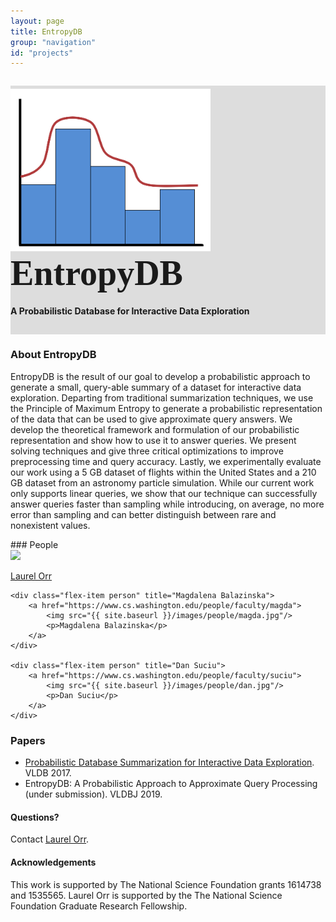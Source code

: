 ```yaml
---
layout: page
title: EntropyDB
group: "navigation"
id: "projects"
---
```


<link href="https://maxcdn.bootstrapcdn.com/bootstrap/3.3.6/css/bootstrap.min.css" rel="stylesheet">
<link href="entropydb.css" rel="stylesheet">

<div class="jumbotron" style="background-image: none; background-color: #ddd; background-size: cover; height: auto; padding: 5px 0 10px 0; margin-top: 2em">
  <img src="../../images/projects/entropydb.png" alt="Logo" style="width: 20rem" />
  <text style="vertical-align: middle; font-size: 4em; font-weight: bold; letter-spacing: 0px; font-family: 'Verdana';">EntropyDB</text>
  <h4>A Probabilistic Database for Interactive Data Exploration</h4>
</div>

### About EntropyDB

EntropyDB is the result of our goal to develop a probabilistic approach to generate a small, query-able summary of a dataset for interactive data exploration. Departing from traditional summarization techniques, we use the Principle of Maximum Entropy to generate a probabilistic representation of the data that can be used to give approximate query answers.  We develop the theoretical framework and formulation of our probabilistic representation and show how to use it to answer queries. We present solving techniques and give three critical optimizations to improve preprocessing time and query accuracy. Lastly, we experimentally evaluate our work using a 5 GB dataset of flights within the United States and a 210 GB dataset from an astronomy particle simulation. While our current work only supports linear queries, we show that our technique can successfully answer queries faster than sampling while introducing, on average, no more error than sampling and can better distinguish between rare and nonexistent values.

<div id="people"></div>
### People

<div class="flex-container people image-container">
    <div class="flex-item person" title="Laurel Orr">
        <a href="https://homes.cs.washington.edu/~ljorr1">
            <img src="{{ site.baseurl }}/images/people/laurel.jpg"/>
            <p>Laurel Orr</p>
        </a>
    </div>

    <div class="flex-item person" title="Magdalena Balazinska">
        <a href="https://www.cs.washington.edu/people/faculty/magda">
            <img src="{{ site.baseurl }}/images/people/magda.jpg"/>
            <p>Magdalena Balazinska</p>
        </a>
    </div>

    <div class="flex-item person" title="Dan Suciu">
        <a href="https://www.cs.washington.edu/people/faculty/suciu">
            <img src="{{ site.baseurl }}/images/people/dan.jpg"/>
            <p>Dan Suciu</p>
        </a>
    </div>
</div>

### Papers

*   [Probabilistic Database Summarization for Interactive Data Exploration](ljorr-vldb2017.pdf). VLDB 2017.
*   EntropyDB: A Probabilistic Approach to Approximate Query Processing (under submission). VLDBJ 2019.

#### Questions?

Contact [Laurel Orr](mailto:ljorr1@cs.washington.edu).

#### Acknowledgements

This work is supported by The National Science Foundation grants 1614738 and 1535565. Laurel Orr is supported by the The National Science Foundation Graduate Research Fellowship.


&nbsp;